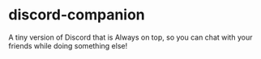 # discord-companion
A tiny version of Discord that is Always on top, so you can chat with your friends while doing something else!
